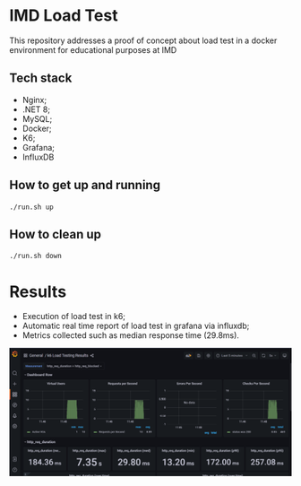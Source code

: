 # IMD Load Test
This repository addresses a proof of concept about load test in a docker environment for educational purposes at IMD

## Tech stack
- Nginx;
- .NET 8;
- MySQL;
- Docker;
- K6;
- Grafana;
- InfluxDB

## How to get up and running
```
./run.sh up
```

## How to clean up
```
./run.sh down
```

# Results
- Execution of load test in k6;
- Automatic real time report of load test in grafana via influxdb;
- Metrics collected such as median response time (29.8ms).

<img src="./docs/screenshot-grafana.png"/>